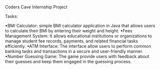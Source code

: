 Coders Cave Internship Project

Tasks:

•BMI Calculator: simple BMI calculator application in Java that allows users to calculate their BMI by entering their weight and height.
•Fees Management System: It allows educational institutions or organizations to manage student fee records, payments, and related financial tasks efficiently.
•ATM Interface: The interface allow users to perform common banking tasks and transactions in a secure and user-friendly manner.
•Number Guessing Game: The game provide users with feedback about their guesses and keep them engaged in the guessing process.
